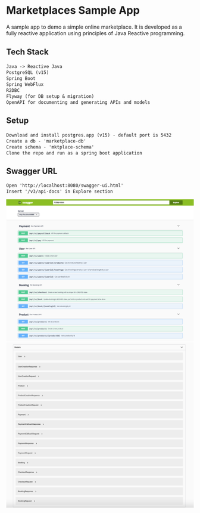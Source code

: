 
# Marketplaces Sample App

A sample app to demo a simple online marketplace.
It is developed as a fully reactive application using principles of Java Reactive programming.


## Tech Stack
```text
Java -> Reactive Java
PostgreSQL (v15)
Spring Boot
Spring WebFlux
R2DBC
Flyway (for DB setup & migration)
OpenAPI for documenting and generating APIs and models
```

## Setup
```text
Download and install postgres.app (v15) - default port is 5432
Create a db - 'marketplace-db'
Create schema - 'mktplace-schema'
Clone the repo and run as a spring boot application
```

## Swagger URL
```text
Open 'http://localhost:8080/swagger-ui.html'
Insert '/v3/api-docs' in Explore section
```
![swagger-apis.png](assets%2Fswagger-apis.png)
![swagger-models.png](assets%2Fswagger-models.png)